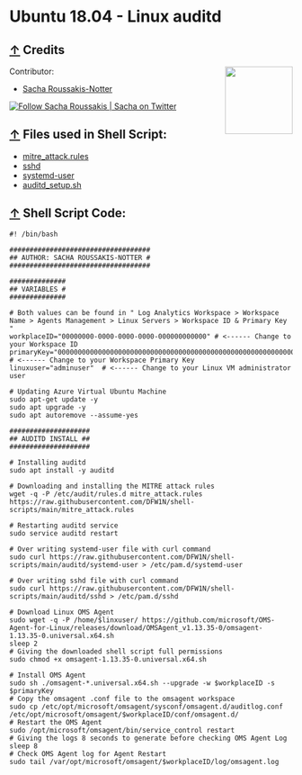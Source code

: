 # Ubuntu 18.04 - Linux auditd

## [↑](#contents) Credits
Contributor:                                                [<img src="https://github.com/DFW1N/DFW1N-OSINT/blob/master/DFW1N%20Logo.png" align="right" width="120">](https://github.com/DFW1N/DFW1N-OSINT)

- [Sacha Roussakis-Notter](https://github.com/DFW1N)

 [![Follow Sacha Roussakis | Sacha on Twitter](https://img.shields.io/twitter/follow/Sacha.svg?style=social&label=Follow%20%40Sacha)](https://twitter.com/intent/user?screen_name=sacha_roussakis "Follow Sacha Roussakis | Sacha on Twitter")

## [↑](#contents) Files used in Shell Script:
- [mitre_attack.rules](https://github.com/DFW1N/shell-scripts/blob/main/mitre_attack.rules)
- [sshd](https://github.com/DFW1N/shell-scripts/blob/main/auditd/sshd)
- [systemd-user](https://github.com/DFW1N/shell-scripts/blob/main/auditd/systemd-user)
- [auditd_setup.sh](https://github.com/DFW1N/shell-scripts/blob/main/auditd/auditd_setup.sh)

## [↑](#contents) Shell Script Code:

    #! /bin/bash

    ###################################
    ## AUTHOR: SACHA ROUSSAKIS-NOTTER #
    ###################################

    ##############
    ## VARIABLES #
    ##############

    # Both values can be found in " Log Analytics Workspace > Workspace Name > Agents Management > Linux Servers > Workspace ID & Primary Key "
    workplaceID="00000000-0000-0000-0000-000000000000" # <------ Change to your Workspace ID
    primaryKey="0000000000000000000000000000000000000000000000000000000000000000000000000000000000000000" # <------ Change to your Workspace Primary Key
    linuxuser="adminuser"  # <------ Change to your Linux VM administrator user

    # Updating Azure Virtual Ubuntu Machine
    sudo apt-get update -y
    sudo apt upgrade -y
    sudo apt autoremove --assume-yes

    ####################
    ## AUDITD INSTALL ##
    ####################

    # Installing auditd
    sudo apt install -y auditd

    # Downloading and installing the MITRE attack rules
    wget -q -P /etc/audit/rules.d mitre_attack.rules https://raw.githubusercontent.com/DFW1N/shell-scripts/main/mitre_attack.rules

    # Restarting auditd service
    sudo service auditd restart

    # Over writing systemd-user file with curl command
    sudo curl https://raw.githubusercontent.com/DFW1N/shell-scripts/main/auditd/systemd-user > /etc/pam.d/systemd-user

    # Over writing sshd file with curl command
    sudo curl https://raw.githubusercontent.com/DFW1N/shell-scripts/main/auditd/sshd > /etc/pam.d/sshd

    # Download Linux OMS Agent
    sudo wget -q -P /home/$linxuser/ https://github.com/microsoft/OMS-Agent-for-Linux/releases/download/OMSAgent_v1.13.35-0/omsagent-1.13.35-0.universal.x64.sh
    sleep 2
    # Giving the downloaded shell script full permissions
    sudo chmod +x omsagent-1.13.35-0.universal.x64.sh
    
    # Install OMS Agent
    sudo sh ./omsagent-*.universal.x64.sh --upgrade -w $workplaceID -s $primaryKey
    # Copy the omsagent .conf file to the omsagent workspace
    sudo cp /etc/opt/microsoft/omsagent/sysconf/omsagent.d/auditlog.conf /etc/opt/microsoft/omsagent/$workplaceID/conf/omsagent.d/
    # Restart the OMS Agent
    sudo /opt/microsoft/omsagent/bin/service_control restart
    # Giving the logs 8 seconds to generate before checking OMS Agent Log
    sleep 8
    # Check OMS Agent log for Agent Restart
    sudo tail /var/opt/microsoft/omsagent/$workplaceID/log/omsagent.log

